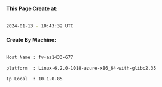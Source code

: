 
   
#### This Page Create at:

```bash

2024-01-13 - 10:43:32 UTC

```

#### Create By Machine:

```bash

Host Name : fv-az1433-677

platform  : Linux-6.2.0-1018-azure-x86_64-with-glibc2.35

Ip Local  : 10.1.0.85

```

